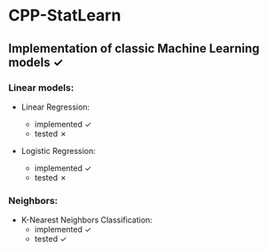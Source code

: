 # CPP-StatLearn

## Implementation of classic Machine Learning models &#x2713;

### Linear models:

* Linear Regression: 
    * implemented &#x2713;
    * tested &#x2717;

* Logistic Regression:
    * implemented &#x2713;
    * tested &#x2717;
 
### Neighbors:

* K-Nearest Neighbors Classification:
    * implemented &#x2713;
    * tested &#x2713;
